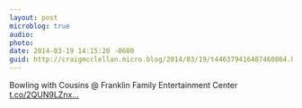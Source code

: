 ```yaml
---
layout: post
microblog: true
audio: 
photo: 
date: 2014-03-19 14:15:20 -0600
guid: http://craigmcclellan.micro.blog/2014/03/19/t446379416487460864.html
---
```

Bowling with Cousins @ Franklin Family Entertainment Center [t.co/2QUN9LZnx...](http://t.co/2QUN9LZnxW)
